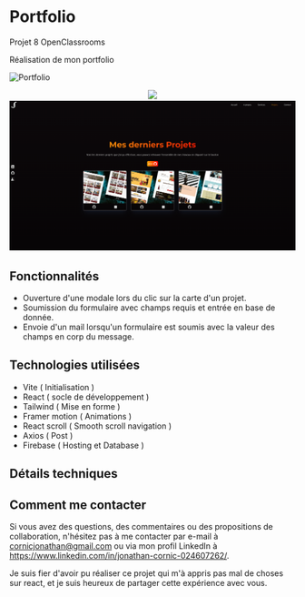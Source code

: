 # Portfolio
Projet 8 OpenClassrooms

Réalisation de mon portfolio

![Portfolio](https://img.shields.io/badge/Portfolio-orange)

<div align="center">
<img src="https://github.com/JonathanCornic/mon-portfolio/blob/main/herotop-Preview.png">
</div>
<div align="center">
<img src="https://github.com/JonathanCornic/mon-portfolio/blob/main/project-preview.png">
</div>

## Fonctionnalités

- Ouverture d'une modale lors du clic sur la carte d'un projet.
- Soumission du formulaire avec champs requis et entrée en base de donnée.
- Envoie d'un mail lorsqu'un formulaire est soumis avec la valeur des champs en corp du message.

## Technologies utilisées

- Vite ( Initialisation )
- React ( socle de développement )
- Tailwind ( Mise en forme )
- Framer motion ( Animations )
- React scroll ( Smooth scroll navigation )
- Axios ( Post )
- Firebase ( Hosting et Database )

## Détails techniques



## Comment me contacter

Si vous avez des questions, des commentaires ou des propositions de collaboration, n'hésitez pas à me contacter par e-mail à cornicjonathan@gmail.com ou via mon profil LinkedIn à https://www.linkedin.com/in/jonathan-cornic-024607262/.

Je suis fier d'avoir pu réaliser ce projet qui m'à appris pas mal de choses sur react, et je suis heureux de partager cette expérience avec vous.
